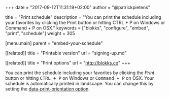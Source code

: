 +++
date            = "2017-09-12T11:31:19+02:00"
author          = "@patrickpietens"

title           = "Print schedule"
description     = "You can print the schedule including your favorites by clicking the Print button or hitting CTRL + P on Windows or Command + P on OSX."
keywords        = ["blokks", "configure", "embed", "print", "schedule"]
weight          = 305

[menu.main]
parent          = "embed-your-schedule"

[[related]]
title = "Printable version"
url = "signing-up.md"

[[related]]
title = "Print options"
url = "http://blokks.co"
+++

You can print the schedule including your favorites by clicking the *Print* button or hitting <kbd>CTRL + P</kbd> on Windows or <kbd>Command + P</kbd> on OSX. Your schedule is automatically printed in landscape. You can change this by setting the [data-print-orientation option](http://configure/print-orientation).
